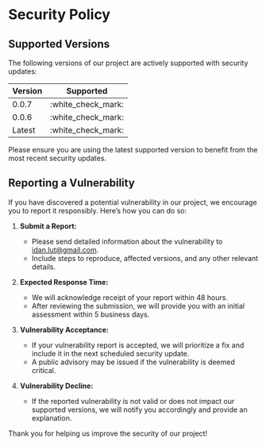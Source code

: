 # Security Policy

## Supported Versions

The following versions of our project are actively supported with security updates:

| Version | Supported            |
| ------- | -------------------- |
| 0.0.7   | :white\_check\_mark: |
| 0.0.6   | :white\_check\_mark: |
| Latest  | :white\_check\_mark: |

Please ensure you are using the latest supported version to benefit from the most recent security updates.

## Reporting a Vulnerability

If you have discovered a potential vulnerability in our project, we encourage you to report it responsibly. Here’s how you can do so:

1. **Submit a Report:**

   * Please send detailed information about the vulnerability to [idan.lut@gmail.com](mailto:idan.lut@gmail.com).
   * Include steps to reproduce, affected versions, and any other relevant details.

2. **Expected Response Time:**

   * We will acknowledge receipt of your report within 48 hours.
   * After reviewing the submission, we will provide you with an initial assessment within 5 business days.

3. **Vulnerability Acceptance:**

   * If your vulnerability report is accepted, we will prioritize a fix and include it in the next scheduled security update.
   * A public advisory may be issued if the vulnerability is deemed critical.

4. **Vulnerability Decline:**

   * If the reported vulnerability is not valid or does not impact our supported versions, we will notify you accordingly and provide an explanation.

Thank you for helping us improve the security of our project!
